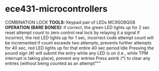 # ece431-microcontrollers

COMBINATION LOCK
****************TOOLS:****************
Keypad
pair of LEDs
MC9SO8QG8
****************OPERATION (BARE BONES):****************
if correct, 
the green LED lights up for 2 sec
        reset attempt count to zero
        control real lock by relaying it a signal
if incorrect,
	 the red LED lights up for 1 sec, 
         incorrect code attempt count will be incremented
         if count exceeds two attempts, prevents further attempts for 40 sec, 
      	red LED lights up for that entire 40 sec period
Idle
	Pressing the pound sign (#) will submit the entry
	while any LED is on (i.e., while TPM interrupt is taking place), prevent any entries 
  Press astrik (*) to clear any entries (without being counted as an attempt"""
